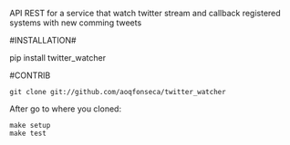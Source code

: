 API REST for a service that watch twitter stream and callback registered systems with new comming tweets


#INSTALLATION#

pip install twitter_watcher


#CONTRIB

    git clone git://github.com/aoqfonseca/twitter_watcher

After go to where you cloned:

    make setup
    make test

